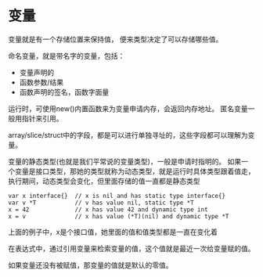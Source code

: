 # 变量

变量就是有一个存储位置来保持值，
便来类型决定了可以存储哪些值。

命名变量，就是带名字的变量，包括：

- 变量声明的
- 函数参数/结果
- 函数声明的签名，函数字面量

运行时，可使用new()内置函数来为变量申请内存，会返回内存地址。
匿名变量一般用指针来引用。

array/slice/struct中的字段，都是可以进行单独寻址的，这些字段都可以理解为变量。

变量的静态类型(也就是我们平常说的变量类型)，一般是申请时指明的。
如果一个变量是接口类型，那她的类型就称为动态类型，就是运行时具体类型跟着值走，
执行期间，动态类型会变化，但里面存储的值一直都是静态类型

    var x interface{}  // x is nil and has static type interface{}
    var v *T           // v has value nil, static type *T
    x = 42             // x has value 42 and dynamic type int
    x = v              // x has value (*T)(nil) and dynamic type *T

上面的例子中，x是个接口值，她里面的值和值类型都是一直在变化着

在表达式中，通过引用变量来检索变量的值，这个值就是最近一次给变量赋的值。

如果变量还没有被赋值，那变量的值就是默认的零值。
